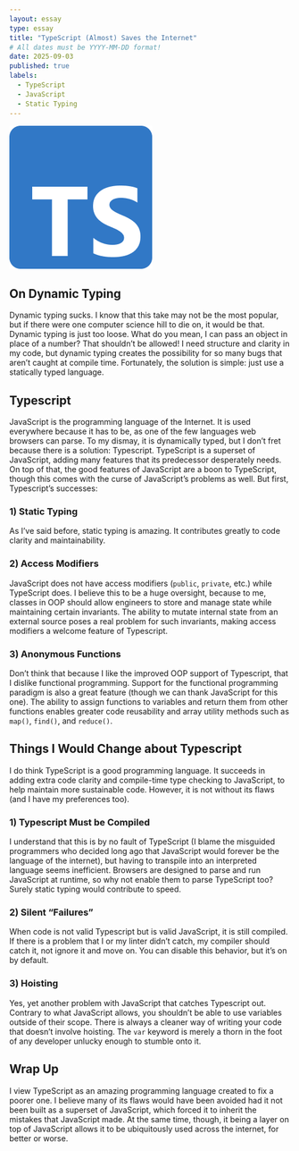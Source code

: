 ```yaml
---
layout: essay
type: essay
title: "TypeScript (Almost) Saves the Internet"
# All dates must be YYYY-MM-DD format!
date: 2025-09-03
published: true
labels:
  - TypeScript
  - JavaScript
  - Static Typing
---
```


<img class="img-fluid" src="../img/ts-logo-256.png">

## On Dynamic Typing

Dynamic typing sucks. I know that this take may not be the most popular, but if there were one computer science hill to die on, it would be that. Dynamic typing is just too loose. What do you mean, I can pass an object in place of a number? That shouldn’t be allowed! I need structure and clarity in my code, but dynamic typing creates the possibility for so many bugs that aren’t caught at compile time. Fortunately, the solution is simple: just use a statically typed language.

## Typescript

JavaScript is the programming language of the Internet. It is used everywhere because it has to be, as one of the few languages web browsers can parse. To my dismay, it is dynamically typed, but I don’t fret because there is a solution: Typescript. TypeScript is a superset of JavaScript, adding many features that its predecessor desperately needs. On top of that, the good features of JavaScript are a boon to TypeScript, though this comes with the curse of JavaScript’s problems as well. But first, Typescript’s successes:

### 1) Static Typing

As I’ve said before, static typing is amazing. It contributes greatly to code clarity and maintainability.

### 2) Access Modifiers

JavaScript does not have access modifiers (`public`, `private`, etc.) while TypeScript does. I believe this to be a huge oversight, because to me, classes in OOP should allow engineers to store and manage state while maintaining certain invariants. The ability to mutate internal state from an external source poses a real problem for such invariants, making access modifiers a welcome feature of Typescript.

### 3) Anonymous Functions

Don’t think that because I like the improved OOP support of Typescript, that I dislike functional programming. Support for the functional programming paradigm is also a great feature (though we can thank JavaScript for this one). The ability to assign functions to variables and return them from other functions enables greater code reusability and array utility methods such as `map()`, `find()`, and `reduce()`.

## Things I Would Change about Typescript

I do think TypeScript is a good programming language. It succeeds in adding extra code clarity and compile-time type checking to JavaScript, to help maintain more sustainable code. However, it is not without its flaws (and I have my preferences too).

### 1) Typescript Must be Compiled

I understand that this is by no fault of TypeScript (I blame the misguided programmers who decided long ago that JavaScript would forever be the language of the internet), but having to transpile into an interpreted language seems inefficient. Browsers are designed to parse and run JavaScript at runtime, so why not enable them to parse TypeScript too? Surely static typing would contribute to speed.

### 2) Silent “Failures”

When code is not valid Typescript but is valid JavaScript, it is still compiled. If there is a problem that I or my linter didn’t catch, my compiler should catch it, not ignore it and move on. You can disable this behavior, but it’s on by default.

### 3) Hoisting

Yes, yet another problem with JavaScript that catches Typescript out. Contrary to what JavaScript allows, you shouldn’t be able to use variables outside of their scope. There is always a cleaner way of writing your code that doesn’t involve hoisting. The `var` keyword is merely a thorn in the foot of any developer unlucky enough to stumble onto it.

## Wrap Up

I view TypeScript as an amazing programming language created to fix a poorer one. I believe many of its flaws would have been avoided had it not been built as a superset of JavaScript, which forced it to inherit the mistakes that JavaScript made. At the same time, though, it being a layer on top of JavaScript allows it to be ubiquitously used across the internet, for better or worse.
